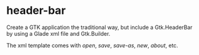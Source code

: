 # header-bar

Create a GTK application the traditional way, but include a Gtk.HeaderBar by using a Glade xml file and Gtk.Builder.

The xml template comes with *open*, *save*, *save-as*, *new*, *about*, etc.


